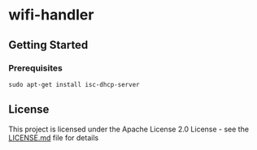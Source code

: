 # wifi-handler



## Getting Started


### Prerequisites


```
sudo apt-get install isc-dhcp-server
```


## License

This project is licensed under the Apache License 2.0 License - see the [LICENSE.md](LICENSE.md) file for details

